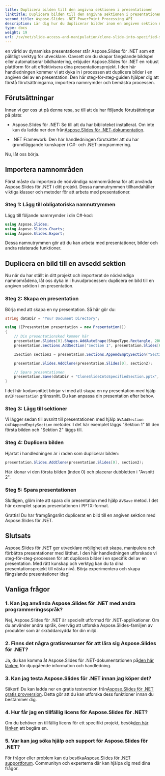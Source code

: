 ```yaml
---
title: Duplicera bilden till den angivna sektionen i presentationen
linktitle: Duplicera bilden till den angivna sektionen i presentationen
second_title: Aspose.Slides .NET PowerPoint Processing API
description: Lär dig hur du duplicerar bilder inom en angiven sektion med Aspose.Slides för .NET. Steg-för-steg-guide för effektiv hantering av objektglas.
type: docs
weight: 19
url: /sv/net/slide-access-and-manipulation/clone-slide-into-specified-section/
---
```


en värld av dynamiska presentationer står Aspose.Slides för .NET som ett pålitligt verktyg för utvecklare. Oavsett om du skapar fängslande bildspel eller automatiserar bildhantering, erbjuder Aspose.Slides för .NET en robust plattform för att effektivisera dina presentationsprojekt. I den här handledningen kommer vi att dyka in i processen att duplicera bilder i en angiven del av en presentation. Den här steg-för-steg-guiden hjälper dig att förstå förutsättningarna, importera namnrymder och bemästra processen.

## Förutsättningar

Innan vi ger oss ut på denna resa, se till att du har följande förutsättningar på plats:

-  Aspose.Slides för .NET: Se till att du har biblioteket installerat. Om inte kan du ladda ner den från[Aspose.Slides för .NET-dokumentation](https://reference.aspose.com/slides/net/).

- .NET Framework: Den här handledningen förutsätter att du har grundläggande kunskaper i C#- och .NET-programmering.

Nu, låt oss börja.

## Importera namnområden

Först måste du importera de nödvändiga namnområdena för att använda Aspose.Slides för .NET i ditt projekt. Dessa namnutrymmen tillhandahåller viktiga klasser och metoder för att arbeta med presentationer.

### Steg 1: Lägg till obligatoriska namnutrymmen

Lägg till följande namnrymder i din C#-kod:

```csharp
using Aspose.Slides;
using Aspose.Slides.Charts;
using Aspose.Slides.Export;
```

Dessa namnutrymmen gör att du kan arbeta med presentationer, bilder och andra relaterade funktioner.

## Duplicera en bild till en avsedd sektion

Nu när du har ställt in ditt projekt och importerat de nödvändiga namnområdena, låt oss dyka in i huvudprocessen: duplicera en bild till en angiven sektion i en presentation.

### Steg 2: Skapa en presentation

Börja med att skapa en ny presentation. Så här gör du:

```csharp
string dataDir = "Your Document Directory";

using (IPresentation presentation = new Presentation())
{
    // Din presentationskod kommer här
    presentation.Slides[0].Shapes.AddAutoShape(ShapeType.Rectangle, 200, 50, 300, 100);
    presentation.Sections.AddSection("Section 1", presentation.Slides[0]);

    ISection section2 = presentation.Sections.AppendEmptySection("Section 2");

    presentation.Slides.AddClone(presentation.Slides[0], section2);

    // Spara presentationen
    presentation.Save(dataDir + "CloneSlideIntoSpecifiedSection.pptx", SaveFormat.Pptx);
}
```

 I det här kodavsnittet börjar vi med att skapa en ny presentation med hjälp av`IPresentation` gränssnitt. Du kan anpassa din presentation efter behov.

### Steg 3: Lägg till sektioner

 Vi lägger sedan till avsnitt till presentationen med hjälp av`AddSection` och`AppendEmptySection` metoder. I det här exemplet läggs "Sektion 1" till den första bilden och "Sektion 2" läggs till.

### Steg 4: Duplicera bilden

Hjärtat i handledningen är i raden som duplicerar bilden:

```csharp
presentation.Slides.AddClone(presentation.Slides[0], section2);
```

Här klonar vi den första bilden (index 0) och placerar dubbletten i "Avsnitt 2".

### Steg 5: Spara presentationen

 Slutligen, glöm inte att spara din presentation med hjälp av`Save` metod. I det här exemplet sparas presentationen i PPTX-format.

Grattis! Du har framgångsrikt duplicerat en bild till en angiven sektion med Aspose.Slides för .NET.

## Slutsats

Aspose.Slides för .NET ger utvecklare möjlighet att skapa, manipulera och förbättra presentationer med lätthet. I den här handledningen utforskade vi steg-för-steg-processen för att duplicera bilder i en specifik del av en presentation. Med rätt kunskap och verktyg kan du ta dina presentationsprojekt till nästa nivå. Börja experimentera och skapa fängslande presentationer idag!

## Vanliga frågor

### 1. Kan jag använda Aspose.Slides för .NET med andra programmeringsspråk?

Nej, Aspose.Slides för .NET är speciellt utformad för .NET-applikationer. Om du använder andra språk, överväg att utforska Aspose.Slides-familjen av produkter som är skräddarsydda för din miljö.

### 2. Finns det några gratisresurser för att lära sig Aspose.Slides för .NET?

 Ja, du kan komma åt Aspose.Slides för .NET-dokumentationen på[den här länken](https://reference.aspose.com/slides/net/) för djupgående information och handledning.

### 3. Kan jag testa Aspose.Slides för .NET innan jag köper det?

 Säkert! Du kan ladda ner en gratis testversion från[Aspose.Slides för .NET gratis provversion](https://releases.aspose.com/). Detta gör att du kan utforska dess funktioner innan du bestämmer dig.

### 4. Hur får jag en tillfällig licens för Aspose.Slides för .NET?

 Om du behöver en tillfällig licens för ett specifikt projekt, besök[den här länken](https://purchase.aspose.com/temporary-license/) att begära en.

### 5. Var kan jag söka hjälp och support för Aspose.Slides för .NET?

 För frågor eller problem kan du besöka[Aspose.Slides för .NET supportforum](https://forum.aspose.com/). Communityn och experterna där kan hjälpa dig med dina frågor.